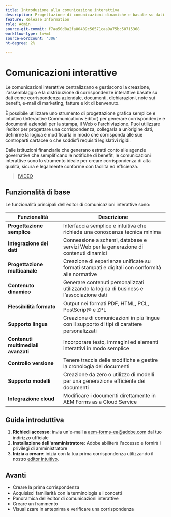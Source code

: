 ```yaml
---
title: Introduzione alla comunicazione interattiva
description: Progettazione di comunicazioni dinamiche e basate su dati con facilità grazie alle comunicazioni interattive AEM Forms
feature: Release Information
role: Admin
source-git-commit: f7aa50d8a2fa80489c56571caa9a75bc50715368
workflow-type: tm+mt
source-wordcount: '306'
ht-degree: 2%

---
```


# Comunicazioni interattive

Le comunicazioni interattive centralizzano e gestiscono la creazione, l&#39;assemblaggio e la distribuzione di corrispondenze interattive basate su dati come corrispondenza aziendale, documenti, dichiarazioni, note sui benefit, e-mail di marketing, fatture e kit di benvenuto.

È possibile utilizzare uno strumento di progettazione grafica semplice e intuitivo (Interactive Communications Editor) per generare corrispondenze e documenti aziendali per la stampa, il Web o l&#39;archiviazione. Puoi utilizzare l’editor per progettare una corrispondenza, collegarla a un’origine dati, definirne la logica e modificarla in modo che corrisponda alle sue controparti cartacee o che soddisfi requisiti legislativi rigidi.

Dalle istituzioni finanziarie che generano estratti conto alle agenzie governative che semplificano le notifiche di benefit, le comunicazioni interattive sono lo strumento ideale per creare corrispondenza di alta qualità, sicura e legalmente conforme con facilità ed efficienza.

>[!VIDEO](https://video.tv.adobe.com/v/3444094/)

<!-- ![Interactive Communication Editor](/help/assets/ic-editor.png)

-->

## Funzionalità di base

Le funzionalità principali dell’editor di comunicazioni interattive sono:

| Funzionalità | Descrizione |
|------------|-------------|
| **Progettazione semplice** | Interfaccia semplice e intuitiva che richiede una conoscenza tecnica minima |
| **Integrazione dei dati** | Connessione a schemi, database e servizi Web per la generazione di contenuti dinamici |
| **Progettazione multicanale** | Creazione di esperienze unificate su formati stampati e digitali con conformità alle normative |
| **Contenuto dinamico** | Generare contenuti personalizzati utilizzando la logica di business e l’associazione dati |
| **Flessibilità formato** | Output nei formati PDF, HTML, PCL, PostScript® e ZPL |
| **Supporto lingua** | Creazione di comunicazioni in più lingue con il supporto di tipi di carattere personalizzati |
| **Contenuti multimediali avanzati** | Incorporare testo, immagini ed elementi interattivi in modo semplice |
| **Controllo versione** | Tenere traccia delle modifiche e gestire la cronologia dei documenti |
| **Supporto modelli** | Creazione da zero o utilizzo di modelli per una generazione efficiente dei documenti |
| **Integrazione cloud** | Modificare i documenti direttamente in AEM Forms as a Cloud Service |


## Guida introduttiva

1. **Richiedi accesso**: invia un&#39;e-mail a [aem-forms-ea@adobe.com](mailto:aem-forms-ea@adobe.com) dal tuo indirizzo ufficiale
2. **Installazione dell&#39;amministratore**: Adobe abiliterà l&#39;accesso e fornirà i privilegi di amministratore
3. **Inizia a creare**: inizia con la tua prima corrispondenza utilizzando il nostro [editor intuitivo](https://video.tv.adobe.com/v/3444094/).



<!-- 


The Interactive Communication editor runs in any modern browser. It can be used to: 

* generate dynamic data-driven documents or correspondences and customized business documents or correspondences for print, web, or archival. 

* develop PDF documents for integration into existing workflows by binding communications to adaptive forms, XML schemas, XML sample files, databases, and web services. 

* integrate business data and render communications as a number of file types, including Adobe PDF, HTML, and printing for PCL, Adobe PostScript&reg; and Zebra (ZPL) printers.

* create interactive data capture applications by leading users through a series of visually appealing and streamlined panels, improving usability and reducing data entry errors.

## Key Features of the editor 

* **User-Friendly Interface**: The Interactive Communication editor features a point-and-click design tool that is easy to use, allowing designers to create professional communications without extensive technical knowledge.

* **Design Flexibility**: Users can design communications that match both paper and digital formats, ensuring consistency and compliance with legislative requirements.

* **Data Integration**: The tool seamlessly connects communication fields to various data sources, including XML schemas, sample files, databases, and web services.

* **Logic Definition**: Designers can define intricate logic within their communications, enhancing functionality and interactivity. 

* **Communication Creation**: Create a communication from scratch or from a template, offering flexibility and efficiency in document generation.

* **Rich Media Integration**: Add text, images, and art to your communications, creating visually appealing and engaging communication.

* **Seamless Editing**: Edit your communication documents saved in AEM Forms as a Cloud Service, ensuring easy access and continuous updates.

* **Change Tracking**: Track and review changes, maintaining a clear record of document modifications and ensuring version control.


![Output Formats and Usages](/help/assets/interactive-communication.png){align="center"}

## Usage across AEM Forms

Documents, templates, or designs created in Interactive Communication editor offer several key applications:

| **Usage**                                      | **Description**                                                                 |
|-------------------------------------------------|---------------------------------------------------------------------------------|
| PDF Document or Correspondence Creation                          | Used to generate PDF documents or correspondence for various business needs.                      |
| Document of Record Templates                   | Serves as custom templates for Documents of Record.                    |
| AEM Forms Communication APIs                   | Used as a template for various AEM Forms Communication APIs for seamless integration and automation. |


## Onboarding

The Interactive Communication editor is available for free to AEM Forms as a Cloud Service customers. You can write to mailto:aem-forms-ea@adobe.com from your official address to request access.

Adobe enables access for your organization and provide required privileges to the person designated as administrator in your organization. 

## Supported languages 

You can use the editor to create communication in languages of your choice. You can also use custom fonts in a communication. 


<!-- Communications that are created in Interactive Communication Editor can be merged with business data and rendered as a number of file types, including Adobe PDF, HTML, and printing for PCL, Adobe PostScript&reg; and Zebra (ZPL) printers.

Communication author can fill fields of a communication to personalize it for a reciever and print it, or print and fill the communication by hand. 

Communication developers can also use Interactive Communication Editor to create applications that generate dynamic, data-driven documents and produce customized business documents for print, web, or archival. 

Using communication designs, developers can create, interactive data capture applications by leading users through a series of visually appealing and streamlined panels, improving usability and reducing data entry errors. 

You can also build and maintain data capture solutions that read from, validate against, and add to corporate data sources. 

With Interactive Communication, you can integrate PDF documents into existing workflows by binding forms to XML schemas, XML sample files, databases, and web services. Forms and documents that are created in Designer can be merged with business data and rendered as a number of file types, including Adobe PDF, HTML, and printing for PCL, Adobe PostScript&reg; and Zebra (ZPL) printers. -->

## Avanti

* Creare la prima corrispondenza
* Acquisisci familiarità con la terminologia e i concetti
* Panoramica dell’editor di comunicazioni interattive
* Creare un frammento
* Visualizzare in anteprima e verificare una corrispondenza